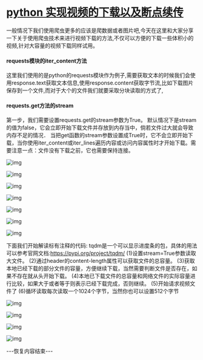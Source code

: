 # [python 实现视频的下载以及断点续传](https://www.cnblogs.com/baili-luoyun/p/10507608.html)

一般情况下我们使用爬虫更多的应该是爬数据或者图片吧,今天在这里和大家分享一下关于使用爬虫技术来进行视频下载的方法,不仅可以方便的下载一些体积小的视频,针对大容量的视频下载同样试用。

#### requests模块的iter_content方法

这里我们使用的是python的requests模块作为例子,需要获取文本的时候我们会使用response.text获取文本信息,使用response.content获取字节流,比如下载图片保存到一个文件,而对于大个的文件我们就要采取分块读取的方式了,

#### requests.get方法的stream

第一步，我们需要设置requests.get的stream参数为True。
默认情况下是stream的值为false，它会立即开始下载文件并存放到内存当中，倘若文件过大就会导致内存不足的情况．
当把get函数的stream参数设置成True时，它不会立即开始下载，当你使用iter_content或iter_lines遍历内容或访问内容属性时才开始下载。需要注意一点：文件没有下载之前，它也需要保持连接。

![img](https://img2018.cnblogs.com/blog/1140100/201903/1140100-20190310215023390-1274629256.png)

![img](https://img2018.cnblogs.com/blog/1140100/201903/1140100-20190310215031880-746811292.png)

![img](https://img2018.cnblogs.com/blog/1140100/201903/1140100-20190310215042789-1896137150.png)

![img](https://img2018.cnblogs.com/blog/1140100/201903/1140100-20190310215243469-1589846607.png)

![img](https://img2018.cnblogs.com/blog/1140100/201903/1140100-20190310215256899-240228717.png)

![img](https://img2018.cnblogs.com/blog/1140100/201903/1140100-20190310215312991-1371523597.png)

 

 ![img](https://img2018.cnblogs.com/blog/1140100/201903/1140100-20190310215321239-1142901806.png)

下面我们开始解读标有注释的代码:
tqdm是一个可以显示进度条的包，具体的用法可以参考官网文档:https://pypi.org/project/tqdm/
(1)设置stream=True参数读取大文件。
(2)通过header的content-length属性可以获取文件的总容量。
(3)获取本地已经下载的部分文件的容量，方便继续下载，当然需要判断文件是否存在，如果不存在就从头开始下载。
(4)本地已下载文件的总容量和网络文件的实际容量进行比较，如果大于或者等于则表示已经下载完成，否则继续。
(5)开始请求视频文件了
(6)循环读取每次读取一个1024个字节，当然你也可以设置512个字节

![img](https://img2018.cnblogs.com/blog/1140100/201903/1140100-20190310215336951-1142419454.png)

![img](https://img2018.cnblogs.com/blog/1140100/201903/1140100-20190310215346622-1479072423.png)

 

 ![img](https://img2018.cnblogs.com/blog/1140100/201903/1140100-20190310215358894-507026184.png)

![img](https://img2018.cnblogs.com/blog/1140100/201903/1140100-20190310215413907-126598804.png)

 

---恢复内容结束---